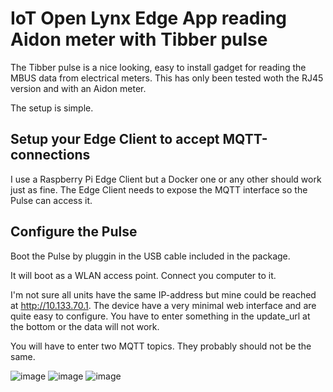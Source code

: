# IoT Open Lynx Edge App reading Aidon meter with Tibber pulse

The Tibber pulse is a nice looking, easy to install gadget for reading the MBUS
data from electrical meters. This has only been tested woth the RJ45 version
and with an Aidon meter.

The setup is simple.

## Setup your Edge Client to accept MQTT-connections

I use a Raspberry Pi Edge Client but a Docker one or any other should work just
as fine. The Edge Client needs to expose the MQTT interface so the Pulse can
access it.

## Configure the Pulse

Boot the Pulse by pluggin in the USB cable included in the package.

It will boot as a WLAN access point. Connect you computer to it.

I'm not sure all units have the same IP-address but mine could be reached at
http://10.133.70.1. The device have a very minimal web interface and are quite
easy to configure. You have to enter something in the update\_url at the bottom
or the data will not work. 

You will have to enter two MQTT topics. They probably should not be the same.

![image](https://user-images.githubusercontent.com/3830271/212432083-aa2c2157-6e3b-4e32-8c66-ef66edc156f3.png)
![image](https://user-images.githubusercontent.com/3830271/212432149-16ca1832-2695-4702-9935-7fcbf4a9765b.png)
![image](https://user-images.githubusercontent.com/3830271/212432288-20861b12-a940-4ae9-b01b-66085778930b.png)

